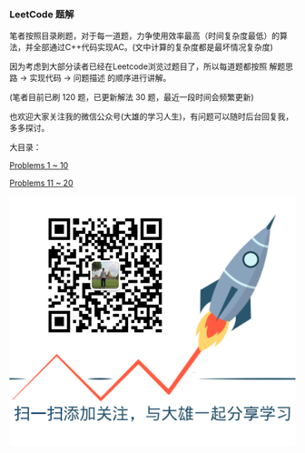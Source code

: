 ### **LeetCode 题解**

笔者按照目录刷题，对于每一道题，力争使用效率最高（时间复杂度最低）的算法，并全部通过C++代码实现AC。\(文中计算的复杂度都是最坏情况复杂度\)

因为考虑到大部分读者已经在Leetcode浏览过题目了，所以每道题都按照 解题思路 -&gt; 实现代码 -&gt; 问题描述 的顺序进行讲解。

\(笔者目前已刷 120 题，已更新解法 30 题，最近一段时间会频繁更新\)

也欢迎大家关注我的微信公众号\(大雄的学习人生\)，有问题可以随时后台回复我，多多探讨。

大目录：

[Problems 1 ~ 10](#)

[Problems 11 ~ 20](/problems-11-~-20.md)

![](/assets/scan_code.png)

